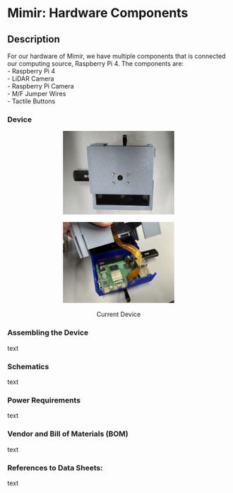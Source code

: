 # Mimir: Hardware Components

## Description
For our hardware of Mimir, we have multiple components that is connected our computing source, Raspberry Pi 4.  The components are: <br>
    - Raspberry Pi 4 <br>
    - LiDAR Camera <br>
    - Raspberry Pi Camera <br>
    - M/F Jumper Wires <br>
    - Tactile Buttons <br>


### Device
<p align="center">
<img src="./README-files/device.jpg" width="50%">
</p>

<p align="center">
<img src="./README-files/inner-device.jpg" width="50%">
</p>

<p align="center">
Current Device <br>
</p>


### Assembling the Device
text <br>


### Schematics
text <br>


### Power Requirements
text <br>


### Vendor and Bill of Materials (BOM)
text <br>


### References to Data Sheets:
text <br>